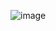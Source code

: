
![image](https://user-images.githubusercontent.com/26119454/127021965-0c2008c1-6db1-4241-ad24-2ed38a52427f.png)

